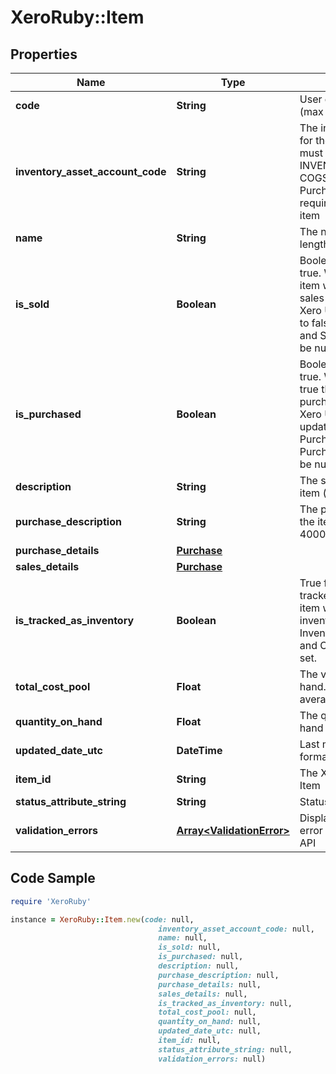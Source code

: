 # XeroRuby::Item

## Properties

Name | Type | Description | Notes
------------ | ------------- | ------------- | -------------
**code** | **String** | User defined item code (max length &#x3D; 30) | 
**inventory_asset_account_code** | **String** | The inventory asset account for the item. The account must be of type INVENTORY. The  COGSAccountCode in PurchaseDetails is also required to create a tracked item | [optional] 
**name** | **String** | The name of the item (max length &#x3D; 50) | [optional] 
**is_sold** | **Boolean** | Boolean value, defaults to true. When IsSold is true the item will be available on sales transactions in the Xero UI. If IsSold is updated to false then Description and SalesDetails values will be nulled. | [optional] 
**is_purchased** | **Boolean** | Boolean value, defaults to true. When IsPurchased is true the item is available for purchase transactions in the Xero UI. If IsPurchased is updated to false then PurchaseDescription and PurchaseDetails values will be nulled. | [optional] 
**description** | **String** | The sales description of the item (max length &#x3D; 4000) | [optional] 
**purchase_description** | **String** | The purchase description of the item (max length &#x3D; 4000) | [optional] 
**purchase_details** | [**Purchase**](Purchase.md) |  | [optional] 
**sales_details** | [**Purchase**](Purchase.md) |  | [optional] 
**is_tracked_as_inventory** | **Boolean** | True for items that are tracked as inventory. An item will be tracked as inventory if the InventoryAssetAccountCode and COGSAccountCode are set. | [optional] 
**total_cost_pool** | **Float** | The value of the item on hand. Calculated using average cost accounting. | [optional] 
**quantity_on_hand** | **Float** | The quantity of the item on hand | [optional] 
**updated_date_utc** | **DateTime** | Last modified date in UTC format | [optional] 
**item_id** | **String** | The Xero identifier for an Item | [optional] 
**status_attribute_string** | **String** | Status of object | [optional] 
**validation_errors** | [**Array&lt;ValidationError&gt;**](ValidationError.md) | Displays array of validation error messages from the API | [optional] 

## Code Sample

```ruby
require 'XeroRuby'

instance = XeroRuby::Item.new(code: null,
                                 inventory_asset_account_code: null,
                                 name: null,
                                 is_sold: null,
                                 is_purchased: null,
                                 description: null,
                                 purchase_description: null,
                                 purchase_details: null,
                                 sales_details: null,
                                 is_tracked_as_inventory: null,
                                 total_cost_pool: null,
                                 quantity_on_hand: null,
                                 updated_date_utc: null,
                                 item_id: null,
                                 status_attribute_string: null,
                                 validation_errors: null)
```


